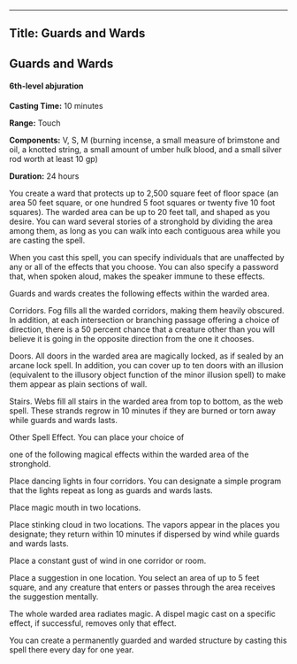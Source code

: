 -------------------------
Title: Guards and Wards
-------------------------

## Guards and Wards

#### 6th-level abjuration


**Casting Time:** 10 minutes

**Range:** Touch

**Components:** V, S, M (burning incense, a small measure of
brimstone and oil, a knotted string, a small amount of umber hulk blood,
and a small silver rod worth at least 10 gp)

**Duration:** 24 hours


You create a ward that protects up to 2,500 square feet of floor space
(an area 50 feet square, or one hundred 5 foot squares or
twenty five 10 foot squares). The warded area can be up to 20 feet
tall, and shaped as you desire. You can ward several stories of a
stronghold by dividing the area among them, as long as you can walk into
each contiguous area while you are casting the spell.

When you cast this spell, you can specify individuals that are
unaffected by any or all of the effects that you choose. You can also
specify a password that, when spoken aloud, makes the speaker immune to
these effects.

Guards and wards creates the following effects within
the warded area.

Corridors. Fog fills all the warded corridors, making
them heavily obscured. In addition, at each intersection or branching
passage offering a choice of direction, there is a 50 percent chance
that a creature other than you will believe it is going in the opposite
direction from the one it chooses.

Doors. All doors in the warded area are
magically locked, as if sealed by an arcane lock
spell. In addition, you can cover up to ten doors with an
illusion (equivalent to the illusory object function of the
minor illusion spell) to make them appear as plain
sections of wall.

Stairs. Webs fill all stairs in the warded area
from top to bottom, as the web spell. These
strands regrow in 10 minutes if they are burned or torn away while
guards and wards lasts.

Other Spell Effect. You can place your choice of

one of the following magical effects within the warded area of the
stronghold.


Place dancing lights in four corridors. You can
designate a simple program that the lights repeat as long as
guards and wards lasts.

Place magic mouth in two locations.

Place stinking cloud in two locations. The
vapors appear in the places you designate; they return within 10 minutes
if dispersed by wind while guards and wards
lasts.

Place a constant gust of wind in one corridor or
room.

Place a suggestion in one location. You select
an area of up to 5 feet square, and any creature that enters or passes
through the area receives the suggestion mentally.

The whole warded area radiates magic. A dispel magic
cast on a specific effect, if successful, removes only that
effect.

You can create a permanently guarded and warded structure by casting
this spell there every day for one year.


